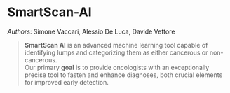 # SmartScan-AI

_Authors_: Simone Vaccari, Alessio De Luca, Davide Vettore

> **SmartScan AI** is an advanced machine learning tool capable of identifying lumps and categorizing them as either cancerous or non-cancerous.  \
> Our primary **goal** is to provide oncologists with an exceptionally precise tool to fasten and enhance diagnoses, both crucial elements for improved early detection.

